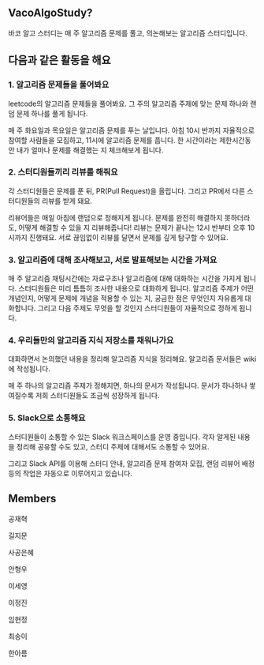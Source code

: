 ## VacoAlgoStudy?

바코 알고 스터디는 매 주 알고리즘 문제를 풀고, 의논해보는 알고리즘 스터디입니다.

## 다음과 같은 활동을 해요

### 1. 알고리즘 문제들을 풀어봐요

leetcode의 알고리즘 문제들을 풀어봐요. 그 주의 알고리즘 주제에 맞는 문제 하나와 랜덤 문제 하나를 풀게 됩니다.

매 주 화요일과 목요일은 알고리즘 문제를 푸는 날입니다. 아침 10시 반까지 자율적으로 참여할 사람들을 모집하고, 11시에 알고리즘 문제를 풉니다. 한 시간이라는 제한시간동안 내가 얼마나 문제를 해결했는 지 체크해보게 됩니다.

### 2. 스터디원들끼리 리뷰를 해줘요

각 스터디원들은 문제를 푼 뒤, PR(Pull Request)을 올립니다. 그리고 PR에서 다른 스터디원들의 리뷰를 받게 돼요. 

리뷰어들은 매일 아침에 랜덤으로 정해지게 됩니다. 문제를 완전히 해결하지 못하더라도, 어떻게 해결할 수 있을 지 리뷰해줍니다! 리뷰는 문제가 끝나는 12시 반부터 오후 10시까지 진행돼요. 서로 끊임없이 리뷰를 달면서 문제를 깊게 탐구할 수 있어요.

### 3. 알고리즘에 대해 조사해보고, 서로 발표해보는 시간을 가져요

매 주 알고리즘 채팅시간에는 자료구조나 알고리즘에 대해 대화하는 시간을 가지게 됩니다. 스터디원들은 미리 틈틈히 조사한 내용으로 대화하게 됩니다. 알고리즘 주제가 어떤 개념인지, 어떻게 문제에 개념을 적용할 수 있는 지, 궁금한 점은 무엇인지 자유롭게 대화합니다. 그리고 다음 주제도 무엇을 할 것인지 스터디원들이 자율적으로 정하게 됩니다.

### 4. 우리들만의 알고리즘 지식 저장소를 채워나가요

대화하면서 논의했던 내용을 정리해 알고리즘 지식을 정리해요. 알고리즘 문서들은 wiki에 작성됩니다.

매 주 하나의 알고리즘 주제가 정해지면, 하나의 문서가 작성됩니다. 문서가 하나하나 쌓여질수록 저희 스터디원들도 조금씩 성장하게 됩니다.

### 5. Slack으로 소통해요

스터디원들이 소통할 수 있는 Slack 워크스페이스를 운영 중입니다. 각자 알게된 내용을 정리해 공유할 수도 있고, 스터디 주제에 대해서도 소통할 수 있어요.

그리고 Slack API를 이용해 스터디 안내, 알고리즘 문제 참여자 모집, 랜덤 리뷰어 배정 등의 작업은 자동으로 이루어지고 있습니다.

## Members

공재혁

길지문

사공은혜

안형우

이세영

이정진

임현정

최송이

한아름

